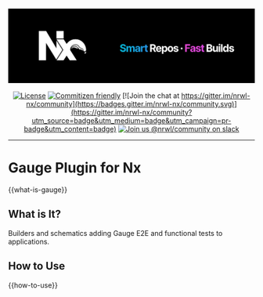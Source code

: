 <p align="center"><img src="https://raw.githubusercontent.com/nrwl/nx/master/images/nx.png" width="600"></p>

<div align="center">

[![License](https://img.shields.io/npm/l/@nrwl/workspace.svg?style=flat-square)]()
[![Commitizen friendly](https://img.shields.io/badge/commitizen-friendly-brightgreen.svg)](http://commitizen.github.io/cz-cli/)
[![Join the chat at https://gitter.im/nrwl-nx/community](https://badges.gitter.im/nrwl-nx/community.svg)](https://gitter.im/nrwl-nx/community?utm_source=badge&utm_medium=badge&utm_campaign=pr-badge&utm_content=badge)
[![Join us @nrwl/community on slack](https://img.shields.io/badge/slack-%40nrwl%2Fcommunity-brightgreen)](https://bit.ly/2ZApcSo)

</div>

<hr>

# Gauge Plugin for Nx

{{what-is-gauge}}

## What is It?

Builders and schematics adding Gauge E2E and functional tests to applications.

## How to Use

{{how-to-use}}
